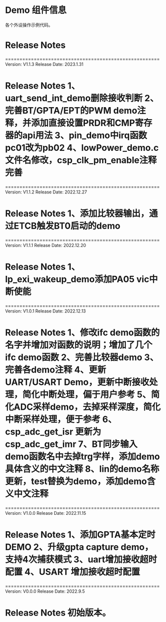 # Demo 组件信息
各个外设操作示例代码。

# Release Notes
======================================================
Version: V1.1.3
Release Date: 2023.1.31

Release Notes
1、uart_send_int_demo删除接收判断
2、完善BT/GPTA/EPT的PWM demo注释，并添加直接设置PRDR和CMP寄存器的api用法
3、pin_demo中irq函数pc01改为pb02
4、lowPower_demo.c文件名修改，csp_clk_pm_enable注释完善
======================================================

======================================================
Version: V1.1.2
Release Date: 2022.12.27

Release Notes
1、添加比较器输出，通过ETCB触发BT0启动的demo
======================================================

======================================================
Version: V1.1.1
Release Date: 2022.12.20

Release Notes
1、lp_exi_wakeup_demo添加PA05 vic中断使能
======================================================

======================================================
Version: V1.0.1
Release Date: 2022.12.13

Release Notes
1、修改ifc demo函数的名字并增加对函数的说明；增加了几个ifc demo函数
2、完善比较器demo
3、完善各demo注释
4、更新UART/USART Demo，更新中断接收处理，简化中断处理，偏于用户参考
5、简化ADC采样demo，去掉采样深度，简化中断采样处理，便于参考
6、csp_adc_get_isr 更新为csp_adc_get_imr
7、BT同步输入demo函数名中去掉trg字样，添加demo具体含义的中文注释
8、lin的demo名称更新，test替换为demo，添加demo含义中文注释
======================================================

======================================================
Version: V1.0.0
Release Date: 2022.11.15

Release Notes
1、添加GPTA基本定时DEMO
2、升级gpta capture demo，支持4次捕获模式
3、uart增加接收超时配置
4、USART 增加接收超时配置
======================================================

======================================================
Version: V0.0.0
Release Date: 2022.9.5

Release Notes
初始版本。
======================================================